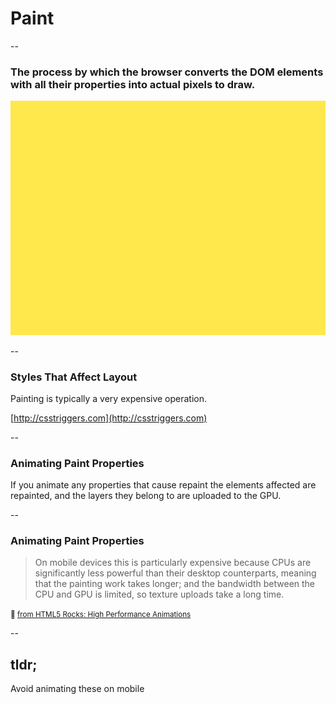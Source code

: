<!-- .slide: data-background="#ffcc33" class="th-yellow" -->

# Paint

--

### The process by which the browser converts the DOM elements with all their properties into actual pixels to draw.

![re-paint](img/re-paint.gif)

--

### Styles That Affect Layout

Painting is typically a very expensive operation.

[http://csstriggers.com](http://csstriggers.com)

--

### Animating Paint Properties

If you animate any properties that cause repaint the elements affected are repainted, and the layers they belong to are uploaded to the GPU.

--

### Animating Paint Properties

> On mobile devices this is particularly expensive because CPUs are significantly less powerful than their desktop counterparts, meaning that the painting work takes longer; and the bandwidth between the CPU and GPU is limited, so texture uploads take a long time.

<small>🔗 <a href="http://www.html5rocks.com/en/tutorials/speed/high-performance-animations">from HTML5 Rocks: High Performance Animations</a></small>

--

## tldr;

Avoid animating these on mobile
